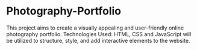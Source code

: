 # Photography-Portfolio
This project aims to create a visually appealing and user-friendly online photography portfolio. Technologies Used: HTML, CSS and JavaScript will be utilized to structure, style, and add interactive elements to the website.
